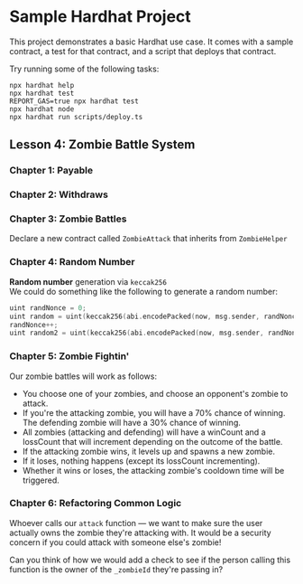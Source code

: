 # Sample Hardhat Project

This project demonstrates a basic Hardhat use case. It comes with a sample contract, a test for that contract, and a script that deploys that contract.

Try running some of the following tasks:

```shell
npx hardhat help
npx hardhat test
REPORT_GAS=true npx hardhat test
npx hardhat node
npx hardhat run scripts/deploy.ts
```

## Lesson 4: Zombie Battle System

### Chapter 1: Payable
### Chapter 2: Withdraws
### Chapter 3: Zombie Battles
Declare a new contract called `ZombieAttack` that inherits from `ZombieHelper`
### Chapter 4: Random Number
<b>Random number</b> generation via `keccak256`  
We could do something like the following to generate a random number:

```c
uint randNonce = 0;
uint random = uint(keccak256(abi.encodePacked(now, msg.sender, randNonce))) % 100;
randNonce++;
uint random2 = uint(keccak256(abi.encodePacked(now, msg.sender, randNonce))) % 100;
```

### Chapter 5: Zombie Fightin'
Our zombie battles will work as follows:
- You choose one of your zombies, and choose an opponent's zombie to attack.
- If you're the attacking zombie, you will have a 70% chance of winning. The defending zombie will have a 30% chance of winning.
- All zombies (attacking and defending) will have a winCount and a lossCount that will increment depending on the outcome of the battle.
- If the attacking zombie wins, it levels up and spawns a new zombie.
- If it loses, nothing happens (except its lossCount incrementing).
- Whether it wins or loses, the attacking zombie's cooldown time will be triggered.

### Chapter 6: Refactoring Common Logic
Whoever calls our `attack` function — we want to make sure the user actually owns the zombie they're attacking with. It would be a security concern if you could attack with someone else's zombie!

Can you think of how we would add a check to see if the person calling this function is the owner of the `_zombieId` they're passing in?